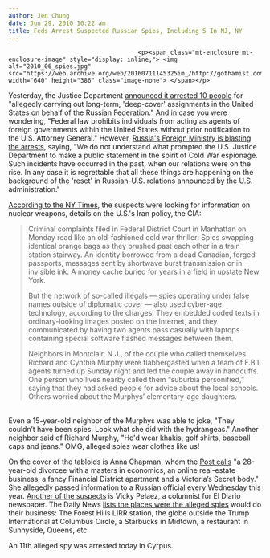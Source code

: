 ```yaml
---
author: Jen Chung
date: Jun 29, 2010 10:22 am
title: Feds Arrest Suspected Russian Spies, Including 5 In NJ, NY
---
```


	
										<p><span class="mt-enclosure mt-enclosure-image" style="display: inline;"> <img alt="2010_06_spies.jpg" src="https://web.archive.org/web/20160711145325im_/http://gothamist.com/attachments/jen/2010_06_spies.jpg" width="640" height="386" class="image-none"> </span></p>

<p>Yesterday, the Justice Department <a href="https://web.archive.org/web/20160711145325/http://www.justice.gov/opa/pr/2010/June/10-nsd-753.html">announced it arrested 10 people</a> for &quot;allegedly carrying out long-term, &apos;deep-cover&apos; assignments in the United States on behalf of the Russian Federation.&quot; And in case you were wondering, &quot;Federal law prohibits individuals from acting as agents of foreign governments within the United States without prior notification to the U.S. Attorney General.&quot;  However, <a href="https://web.archive.org/web/20160711145325/http://www.nydailynews.com/news/world/2010/06/29/2010-06-29_russian_spy_ring_11th_suspect_arrested_in_cyprus_moscow_calls_spy_claims_baseles.html">Russia&apos;s Foreign Ministry is blasting the arrests</a>, saying, &quot;We do not understand what prompted the U.S. Justice Department to make a public statement in the spirit of Cold War espionage. Such incidents have occurred in the past, when our relations were on the rise. In any case it is regrettable that all these things are happening on the background of the &apos;reset&apos; in Russian-U.S. relations announced by the U.S. administration.&quot;  </p>

<p><a href="https://web.archive.org/web/20160711145325/http://www.nytimes.com/2010/06/30/world/europe/30spy.html?hp">According to the NY Times</a>, the suspects were looking for information on nuclear weapons, details on the U.S.&apos;s Iran policy, the CIA:</p><blockquote>Criminal complaints filed in Federal District Court in Manhattan on Monday read like an old-fashioned cold war thriller: Spies swapping identical orange bags as they brushed past each other in a train station stairway. An identity borrowed from a dead Canadian, forged passports, messages sent by shortwave burst transmission or in invisible ink. A money cache buried for years in a field in upstate New York.<p></p>

<p>But the network of so-called illegals &#x2014; spies operating under false names outside of diplomatic cover &#x2014; also used cyber-age technology, according to the charges. They embedded coded texts in ordinary-looking images posted on the Internet, and they communicated by having two agents pass casually with laptops containing special software flashed messages between them.</p>

<p>Neighbors in Montclair, N.J., of the couple who called themselves Richard and Cynthia Murphy were flabbergasted when a team of F.B.I. agents turned up Sunday night and led the couple away in handcuffs. One person who lives nearby called them &#x201C;suburbia personified,&#x201D; saying that they had asked people for advice about the local schools. Others worried about the Murphys&#x2019; elementary-age daughters.</p></blockquote><br>
Even a 15-year-old neighbor of the Murphys was able to joke, &quot;They couldn&#x2019;t have been spies. Look what she did with the hydrangeas.&quot;  Another neighbor said of Richard Murphy, &quot;He&apos;d wear khakis, golf shirts, baseball caps and jeans.&quot; OMG, alleged spies wear clothes like us!<p></p>

<p>On the cover of the tabloids is Anna Chapman, whom the <a href="https://web.archive.org/web/20160711145325/http://www.nypost.com/p/news/local/spy_ring_qzWW8bImf9yEDTbtXcQnUL">Post calls</a> &quot;a 28-year-old divorcee with a masters in economics, an online real-estate business, a fancy Financial District apartment and a Victoria&#x2019;s Secret body.&quot; She allegedly passed information to a Russian official every Wednesday this year.  <a href="https://web.archive.org/web/20160711145325/http://wcbstv.com/breakingnewsalerts/russian.secret.agents.2.1777352.html">Another of the suspects</a> is Vicky Pelaez, a columnist for El Diario newspaper.  The Daily News <a href="https://web.archive.org/web/20160711145325/http://www.nydailynews.com/news/ny_crime/2010/06/29/2010-06-29_where_the_accused_russian_spies_did_their_business.html">lists the places were the alleged spies</a> would do their business: The Forest Hills LIRR station, the globe outside the Trump International at Columbus Circle, a Starbucks in Midtown, a restaurant in Sunnyside, Queens, etc.</p>

<p>An 11th alleged spy was arrested today in Cyrpus.  </p>					
										
									
				